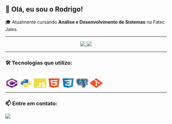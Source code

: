 ## 👋 Olá, eu sou o Rodrigo!

🎓 Atualmente cursando **Análise e Desenvolvimento de Sistemas** na Fatec Jales.  

---

<div align="center">
  <a href="https://github.com/rodrigo-lombezzi">
    <img height="165em" src="https://github-readme-stats.vercel.app/api?username=rodrigo-lombezzi&show_icons=true&theme=dark&include_all_commits=true&count_private=true&border_color=c84d50"/>
    <img height="165em" src="https://github-readme-stats.vercel.app/api/top-langs/?username=rodrigo-lombezzi&layout=compact&theme=dark&border_color=c84d50"/>
  </a>
</div>


---

### 🛠️ Tecnologias que utilizo:

<div style="display: inline_block"><br>
  <img align="center" alt="C# logo" height="30" width="40" src="https://raw.githubusercontent.com/devicons/devicon/master/icons/csharp/csharp-original.svg">
  <img align="center" alt="Python logo" height="30" width="40" src="https://raw.githubusercontent.com/devicons/devicon/master/icons/python/python-original.svg">
  <img align="center" alt="JavaScript logo" height="30" width="40" src="https://raw.githubusercontent.com/devicons/devicon/master/icons/javascript/javascript-plain.svg">
  <img align="center" alt="HTML logo" height="30" width="40" src="https://raw.githubusercontent.com/devicons/devicon/master/icons/html5/html5-original.svg">
  <img align="center" alt="CSS logo" height="30" width="40" src="https://raw.githubusercontent.com/devicons/devicon/master/icons/css3/css3-original.svg">
  <img align="center" alt="PostgreSQL logo" height="30" width="40" src="https://raw.githubusercontent.com/devicons/devicon/master/icons/postgresql/postgresql-original.svg">
  <img align="center" alt="Git logo" height="30" width="40" src="https://raw.githubusercontent.com/devicons/devicon/master/icons/git/git-original.svg">
</div>

---

### 📫 Entre em contato:

<div>
  <a href="https://www.linkedin.com/in/rodrigo-lombezzi/" target="_blank">
    <img src="https://img.shields.io/badge/-LinkedIn-%230077B5?style=for-the-badge&logo=linkedin&logoColor=white" target="_blank">
  </a>
</div>
